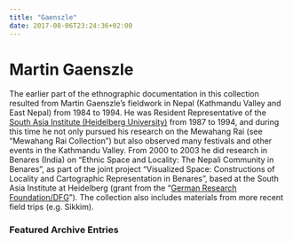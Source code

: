 ```yaml
---
title: "Gaenszle"
date: 2017-08-06T23:24:36+02:00
---
```


# Martin Gaenszle

The earlier part of the ethnographic documentation in this collection resulted from Martin Gaenszle’s fieldwork in Nepal (Kathmandu Valley and East Nepal) from 1984 to 1994. He was Resident Representative of the [South Asia Institute (Heidelberg University)](http://www.sai.uni-heidelberg.de/) from 1987 to 1994, and during this time he not only pursued his research on the Mewahang Rai (see “Mewahang Rai Collection”) but also observed many festivals and other events in the Kathmandu Valley. From 2000 to 2003 he did research in Benares (India) on “Ethnic Space and Locality: The Nepali Community in Benares”, as part of the joint project “Visualized Space: Constructions of Locality and Cartographic Representation in Benares”, based at the South Asia Institute at Heidelberg (grant from the “[German Research Foundation/DFG](http://www.dfg.de/)”). The collection also includes materials from more recent field trips (e.g. Sikkim).

### Featured Archive Entries
<div class="featured_media_set">

[<Media id="5997" caption='Bhaktapur' />](/collections/gaenszle/browse/217)
[<Media id="6024" caption='Kathmandu' />](/collections/nebesky/browse/221)
[<Media id="6081" caption='Mewahang (Sankhuwa Sabha)' />](/collections/nebesky/browse/224)

</div>
